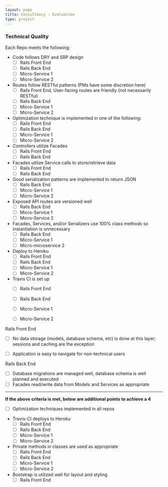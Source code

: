 ```yaml
---
layout: page
title: Consultancy - Evaluation
type: project
---
```


### Technical Quality

Each Repo meets the following:

- Code follows DRY and SRP design
    - [ ] Rails Front End
    - [ ] Rails Back End
    - [ ] Micro-Service 1
    - [ ] Micro-Service 2

- Routes follow RESTful patterns (PMs have some discretion here)
    - [ ] Rails Front End, User-facing routes are friendly (not necessarily RESTful)
    - [ ] Rails Back End
    - [ ] Micro-Service 1
    - [ ] Micro-Service 2

- Optimization technique is implemented in one of the following:
    - [ ] Rails Front End
    - [ ] Rails Back End
    - [ ] Micro-Service 1
    - [ ] Micro-Service 2

 - Controllers utilize Facades
    - [ ] Rails Front End
    - [ ] Rails Back End

 - Facades utilize Service calls to store/retrieve data
    - [ ] Rails Front End
    - [ ] Rails Back End

 - Good serialization patterns are implemented to return JSON
    - [ ] Rails Back End
    - [ ] Micro-Service 1
    - [ ] Micro-Service 2

- Exposed API routes are versioned well
    - [ ] Rails Back End
    - [ ] Micro-Service 1
    - [ ] Micro-Service 2

- Facades, Services, and/or Serializers use 100% class methods so instantiation is unnecessary
    - [ ] Rails Back End
    - [ ] Micro-Service 1
    - [ ] Micro-microservice 2

 - Deploy to Heroku
    - [ ] Rails Front End
    - [ ] Rails Back End
    - [ ] Micro-Service 1
    - [ ] Micro-Service 2

- Travis CI is set up
    - [ ] Rails Front End
    - [ ] Rails Back End
    - [ ] Micro-Service 1
    - [ ] Micro-Service 2


Rails Front End

- [ ] No data storage (models, database schema, etc) is done at this layer; sessions and caching are the exception
- [ ] Application is easy to navigate for non-technical users


Rails Back End

- [ ] Database migrations are managed well, database schema is well planned and executed
- [ ] Facades read/write data from Models and Services as appropriate

---

__If the above criteria is met, below are additional points to achieve a 4__

- [ ] Optimization techniques implemented in all repos

- Travis-CI deploys to Heroku
    - [ ] Rails Front End
    - [ ] Rails Back End
    - [ ] Micro-Service 1
    - [ ] Micro-Service 2

 - Private methods in classes are used as appropriate
    - [ ] Rails Front End
    - [ ] Rails Back End
    - [ ] Micro-Service 1
    - [ ] Micro-Service 2

- Bootstrap is utilized well for layout and styling
    - [ ] Rails Front End
